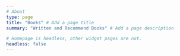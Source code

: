 ```yaml
---
# About
type: page
title: "Books" # Add a page title
summary: "Written and Recommend Books" # Add a page description

# Homepage is headless, other widget pages are not.
headless: false
---
```

